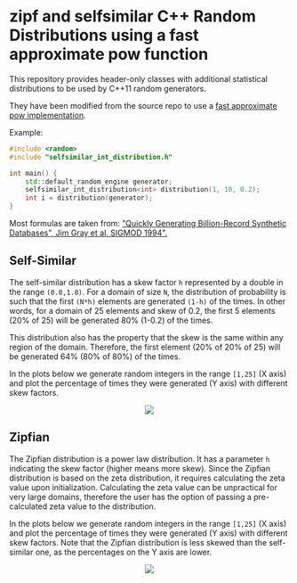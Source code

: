# zipf and selfsimilar C++ Random Distributions using a fast approximate pow function

This repository provides header-only classes with additional statistical distributions to be used by C++11 random generators.

They have been modified from the source repo to use a [fast approximate pow implementation](https://martin.ankerl.com/2012/01/25/optimized-approximative-pow-in-c-and-cpp/).

Example:
```c++
#include <random>
#include "selfsimilar_int_distribution.h"

int main() {
    std::default_random_engine generator;
    selfsimilar_int_distribution<int> distribution(1, 10, 0.2);
    int i = distribution(generator);
}
```

Most formulas are taken from: ["Quickly Generating Billion-Record Synthetic Databases", Jim Gray et al, SIGMOD 1994".](https://dl.acm.org/doi/10.1145/191843.191886)

## Self-Similar
The self-similar distribution has a skew factor `h` represented by a double in the range `(0.0,1.0)`.
For a domain of size `N`, the distribution of probability is such that the first `(N*h)` elements are generated `(1-h)` of the times.
In other words, for a domain of 25 elements and skew of 0.2, the first 5 elements (20% of 25) will be generated 80% (1-0.2) of the times.

This distribution also has the property that the skew is the same within any region of the domain.
Therefore, the first element (20% of 20% of 25) will be generated 64% (80% of 80%) of the times.

In the plots below we generate random integers in the range `[1,25]` (X axis) and plot the percentage of times they were generated (Y axis) with different skew factors.

<p align="center">
  <img src="https://user-images.githubusercontent.com/7251387/72623904-3c46fa80-3946-11ea-8781-6814c284d616.png">
</p>

## Zipfian
The Zipfian distribution is a power law distribution.
It has a parameter `h` indicating the skew factor (higher means more skew).
Since the Zipfian distribution is based on the zeta distribution, it requires calculating the zeta value upon initialization.
Calculating the zeta value can be unpractical for very large domains, therefore the user has the option of passing a pre-calculated zeta value to the distribution.

In the plots below we generate random integers in the range `[1,25]` (X axis) and plot the percentage of times they were generated (Y axis) with different skew factors.
Note that the Zipfian distribution is less skewed than the self-similar one, as the percentages on the Y axis are lower.

<p align="center">
  <img src="https://user-images.githubusercontent.com/7251387/72624553-7795f900-3947-11ea-8cf2-d53d00cf5196.png">
</p>

